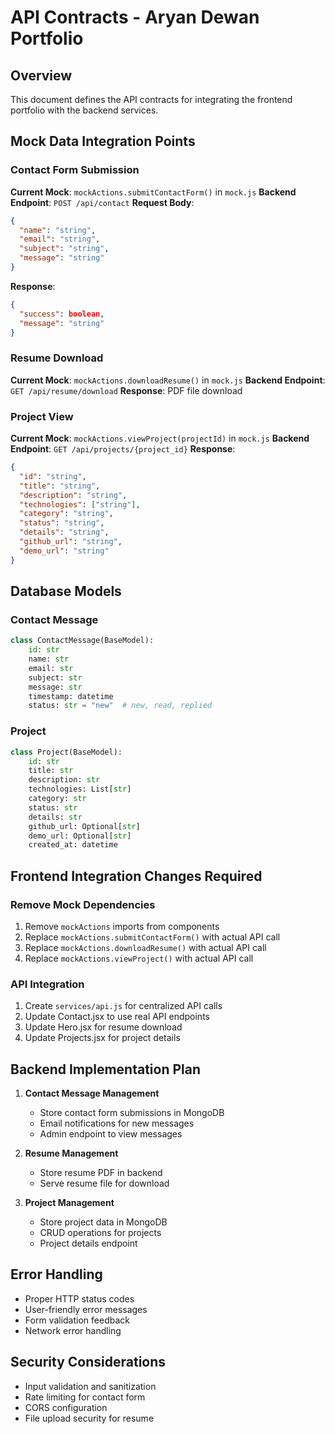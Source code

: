 # API Contracts - Aryan Dewan Portfolio

## Overview
This document defines the API contracts for integrating the frontend portfolio with the backend services.

## Mock Data Integration Points

### Contact Form Submission
**Current Mock**: `mockActions.submitContactForm()` in `mock.js`
**Backend Endpoint**: `POST /api/contact`
**Request Body**:
```json
{
  "name": "string",
  "email": "string", 
  "subject": "string",
  "message": "string"
}
```
**Response**:
```json
{
  "success": boolean,
  "message": "string"
}
```

### Resume Download
**Current Mock**: `mockActions.downloadResume()` in `mock.js`
**Backend Endpoint**: `GET /api/resume/download`
**Response**: PDF file download

### Project View
**Current Mock**: `mockActions.viewProject(projectId)` in `mock.js`
**Backend Endpoint**: `GET /api/projects/{project_id}`
**Response**:
```json
{
  "id": "string",
  "title": "string",
  "description": "string",
  "technologies": ["string"],
  "category": "string",
  "status": "string",
  "details": "string",
  "github_url": "string",
  "demo_url": "string"
}
```

## Database Models

### Contact Message
```python
class ContactMessage(BaseModel):
    id: str
    name: str
    email: str
    subject: str
    message: str
    timestamp: datetime
    status: str = "new"  # new, read, replied
```

### Project
```python
class Project(BaseModel):
    id: str
    title: str
    description: str
    technologies: List[str]
    category: str
    status: str
    details: str
    github_url: Optional[str]
    demo_url: Optional[str]
    created_at: datetime
```

## Frontend Integration Changes Required

### Remove Mock Dependencies
1. Remove `mockActions` imports from components
2. Replace `mockActions.submitContactForm()` with actual API call
3. Replace `mockActions.downloadResume()` with actual API call
4. Replace `mockActions.viewProject()` with actual API call

### API Integration
1. Create `services/api.js` for centralized API calls
2. Update Contact.jsx to use real API endpoints
3. Update Hero.jsx for resume download
4. Update Projects.jsx for project details

## Backend Implementation Plan

1. **Contact Message Management**
   - Store contact form submissions in MongoDB
   - Email notifications for new messages
   - Admin endpoint to view messages

2. **Resume Management**
   - Store resume PDF in backend
   - Serve resume file for download

3. **Project Management**
   - Store project data in MongoDB
   - CRUD operations for projects
   - Project details endpoint

## Error Handling
- Proper HTTP status codes
- User-friendly error messages
- Form validation feedback
- Network error handling

## Security Considerations
- Input validation and sanitization
- Rate limiting for contact form
- CORS configuration
- File upload security for resume